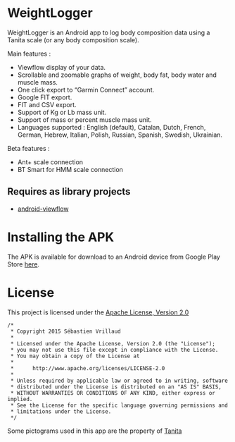 WeightLogger
============

WeightLogger is an Android app to log body composition data using a Tanita scale (or any body composition scale).

Main features :
* Viewflow display of your data.
* Scrollable and zoomable graphs of weight, body fat, body water and muscle mass.
* One click export to “Garmin Connect” account.
* Google FIT export.
* FIT and CSV export.
* Support of Kg or Lb mass unit.
* Support of mass or percent muscle mass unit.
* Languages supported : English (default), Catalan, Dutch, French, German, Hebrew, Italian, Polish, Russian, Spanish, Swedish, Ukrainian.

Beta features :
* Ant+ scale connection
* BT Smart for HMM scale connection

## Requires as library projects
* [android-viewflow](https://github.com/pakerfeldt/android-viewflow)

# Installing the APK

The APK is available for download to an Android device from Google Play Store [here](https://play.google.com/store/apps/details?id=org.kochka.android.weightlogger).

# License

This project is licensed under the [Apache License, Version 2.0](http://www.apache.org/licenses/LICENSE-2.0.html)

    /*
     * Copyright 2015 Sébastien Vrillaud
     *
     * Licensed under the Apache License, Version 2.0 (the "License");
     * you may not use this file except in compliance with the License.
     * You may obtain a copy of the License at
     *
     *      http://www.apache.org/licenses/LICENSE-2.0
     *
     * Unless required by applicable law or agreed to in writing, software
     * distributed under the License is distributed on an "AS IS" BASIS,
     * WITHOUT WARRANTIES OR CONDITIONS OF ANY KIND, either express or implied.
     * See the License for the specific language governing permissions and
     * limitations under the License.
     */

Some pictograms used in this app are the property of [Tanita](http://www.tanita.eu)
